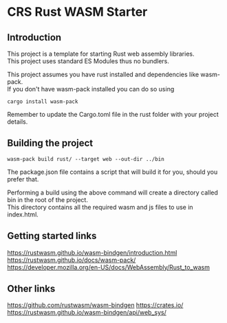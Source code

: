# CRS Rust WASM Starter

## Introduction
This project is a template for starting Rust web assembly libraries.  
This project uses standard ES Modules thus no bundlers.

This project assumes you have rust installed and dependencies like wasm-pack.  
If you don't have wasm-pack installed you can do so using
```
cargo install wasm-pack
```

Remember to update the Cargo.toml file in the rust folder with your project details.

## Building the project
```
wasm-pack build rust/ --target web --out-dir ../bin
```

The package.json file contains a script that will build it for you, should you prefer that.

Performing a build using the above command will create a directory called bin in the root of the project.  
This directory contains all the required wasm and js files to use in index.html.

## Getting started links
https://rustwasm.github.io/wasm-bindgen/introduction.html  
https://rustwasm.github.io/docs/wasm-pack/  
https://developer.mozilla.org/en-US/docs/WebAssembly/Rust_to_wasm  

## Other links
https://github.com/rustwasm/wasm-bindgen
https://crates.io/
https://rustwasm.github.io/wasm-bindgen/api/web_sys/

